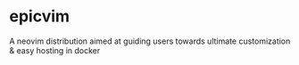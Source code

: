 # epicvim
A neovim distribution aimed at guiding users towards ultimate customization &amp; easy hosting in docker
